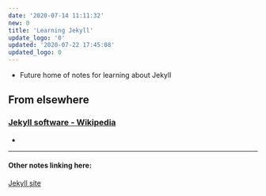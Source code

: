 ```yaml
---
date: '2020-07-14 11:11:32'
new: 0
title: 'Learning Jekyll'
update_logo: '0'
updated: '2020-07-22 17:45:08'
updated_logo: 0
---
```

* Future home of notes for learning about Jekyll


## From elsewhere
### [Jekyll software - Wikipedia](https://en.wikipedia.org/wiki/Jekyll_%28software%29)
*

---
#### Other notes linking here:

[Jekyll site](/Jekyll-site)
